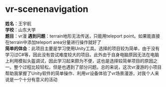 # vr-scenenavigation
**姓名**：王宇航  
**学校**：山东大学  
**题目**：vr漫
**遇到问题**：terrain地形无法传送，只能用teleport point。如果能直接在terrain中添加teleport area分量进行操作就好了  
**简单的体会**：此项目主要是学习使用Unity工具。选择的项目较为简单，由于没有学习过C#等，因此没有尝试难度较大的项目。此外由于自身电脑原因无法在电脑上利用模拟头盔调试，因此学习起来颇为不便，这也是选择较简单项目的原因之一。整个过程比较轻松，但是也遇到了部分问题。总的来说，这次vr漫游的小项目帮助我掌握了Unity软件的简单操作、利用vr设备体验了vr场景漫游，对我个人来说是一个十分有意义的活动
